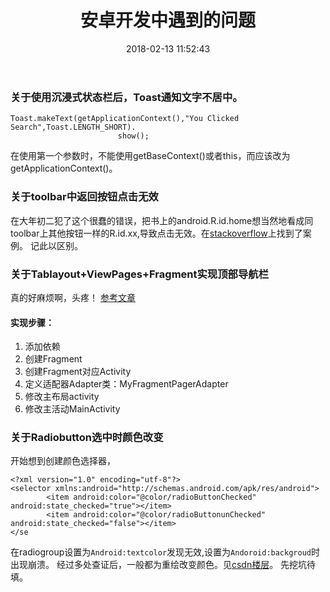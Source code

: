 ﻿---
title: 安卓开发中遇到的问题
date: 2018-02-13 11:52:43
tags: Android
categories: 
- 开发
---
### 关于使用沉浸式状态栏后，Toast通知文字不居中。
```
Toast.makeText(getApplicationContext(),"You Clicked Search",Toast.LENGTH_SHORT).
                        show();
```
在使用第一个参数时，不能使用getBaseContext()或者this，而应该改为getApplicationContext()。
### 关于toolbar中返回按钮点击无效
在大年初二犯了这个很蠢的错误，把书上的android.R.id.home想当然地看成同toolbar上其他按钮一样的R.id.xx,导致点击无效。在[stackoverflow](https://stackoverflow.com/questions/22778902/actionbar-back-button-not-working-in-android)上找到了案例。
记此以区别。
### 关于Tablayout+ViewPages+Fragment实现顶部导航栏
真的好麻烦啊，头疼！
[参考文章](https://www.jianshu.com/p/ce1d060573ba)
#### 实现步骤：
1. 添加依赖 
2. 创建Fragment
3. 创建Fragment对应Activity
4. 定义适配器Adapter类：MyFragmentPagerAdapter
5. 修改主布局activity
6. 修改主活动MainActivity
### 关于Radiobutton选中时颜色改变
开始想到创建颜色选择器，
```
<?xml version="1.0" encoding="utf-8"?>
<selector xmlns:android="http://schemas.android.com/apk/res/android">
        <item android:color="@color/radioButtonChecked" android:state_checked="true"></item>
        <item android:color="@color/radioButtonunChecked" android:state_checked="false"></item>
</se
```
在radiogroup设置为`Android:textcolor`发现无效,设置为`Andoroid:backgroud`时出现崩溃。
经过多处查证后，一般都为重绘改变颜色。见[csdn楼层](http://bbs.csdn.net/topics/60138033)。
先挖坑待填。